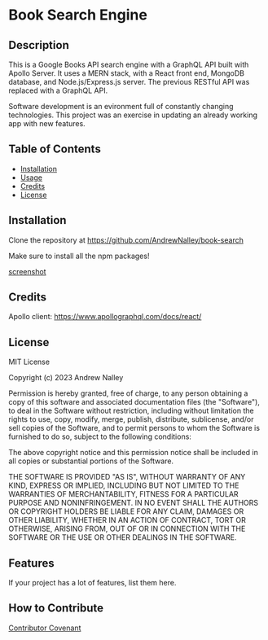 # Book Search Engine 

## Description

This is a Google Books API search engine with a GraphQL API built with Apollo Server. It uses a MERN stack, with a React front end, MongoDB database, and Node.js/Express.js server. The previous RESTful API was replaced with a GraphQL API. 

Software development is an evironment full of constantly changing technologies. This project was an exercise in updating an already working app with new features. 


## Table of Contents 


- [Installation](#installation)
- [Usage](#usage)
- [Credits](#credits)
- [License](#license)

## Installation

Clone the repository at https://github.com/AndrewNalley/book-search

Make sure to install all the npm packages!


[screenshot](assets/images/screenshot.png)


## Credits

Apollo client:
https://www.apollographql.com/docs/react/



## License

MIT License

Copyright (c) 2023 Andrew Nalley

Permission is hereby granted, free of charge, to any person obtaining a copy
of this software and associated documentation files (the "Software"), to deal
in the Software without restriction, including without limitation the rights
to use, copy, modify, merge, publish, distribute, sublicense, and/or sell
copies of the Software, and to permit persons to whom the Software is
furnished to do so, subject to the following conditions:

The above copyright notice and this permission notice shall be included in all
copies or substantial portions of the Software.

THE SOFTWARE IS PROVIDED "AS IS", WITHOUT WARRANTY OF ANY KIND, EXPRESS OR
IMPLIED, INCLUDING BUT NOT LIMITED TO THE WARRANTIES OF MERCHANTABILITY,
FITNESS FOR A PARTICULAR PURPOSE AND NONINFRINGEMENT. IN NO EVENT SHALL THE
AUTHORS OR COPYRIGHT HOLDERS BE LIABLE FOR ANY CLAIM, DAMAGES OR OTHER
LIABILITY, WHETHER IN AN ACTION OF CONTRACT, TORT OR OTHERWISE, ARISING FROM,
OUT OF OR IN CONNECTION WITH THE SOFTWARE OR THE USE OR OTHER DEALINGS IN THE
SOFTWARE.


## Features

If your project has a lot of features, list them here.

## How to Contribute

[Contributor Covenant](https://www.contributor-covenant.org/)


